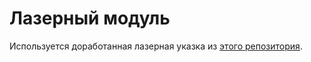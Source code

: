 # Лазерный модуль

Используется доработанная лазерная указка из [этого репозитория](https://github.com/ufrs12/OLTA-5mW-405nm-laser).
